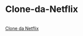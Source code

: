 # Clone-da-Netflix
<br>
<a href="https://ednaldow.github.io/Clone-da-Netflix/">Clone da Netflix</a>
